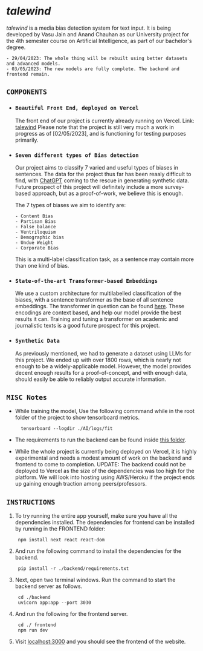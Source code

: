 # *talewind*

*talewind* is a media bias detection system for text input. It is being developed by Vasu Jain and Anand Chauhan as our University project for the 4th semester course on Artificial Intelligence, as part of our bachelor's degree.

    - 29/04/2023: The whole thing will be rebuilt using better datasets and advanced models.
    - 03/05/2023: The new models are fully complete. The backend and frontend remain.

## `COMPONENTS`

* ### `Beautiful Front End, deployed on Vercel`
  
    The front end of our project is currently already running on Vercel. Link: [talewind](https://talewind.vercel.app)
    Please note that the project is still very much a work in progress as of [02/05/2023], and is functioning for testing purposes primarily.

* ### `Seven different types of Bias detection`
  
    Our project aims to classify 7 varied and useful types of biases in sentences. The data for the project thus far has been reaaly difficult to find, with [ChatGPT](htts://chat.openai.com/) coming to the rescue in generating synthetic data. Future prospect of this project will definitely include a more survey-based approach, but as a proof-of-work, we believe this is enough.

    The 7 types of biases we aim to identify are:

      - Content Bias
      - Partisan Bias
      - False balance
      - Ventriloquism
      - Demographic bias
      - Undue Weight 
      - Corporate Bias

    This is a multi-label classification task, as a sentence may contain more than one kind of bias.

* ### `State-of-the-art Transformer-based Embeddings`

    We use a custom architecture for multilabelled classification of the biases, with a sentence transformer as the base of all sentence embeddings. The transformer in question can be found [here](https://huggingface.co/sentence-transformers/all-MiniLM-L6-v2). These encodings are context based, and help our model provide the best results it can. Training and tuning a transformer on academic and journalistic texts is a good future prospect for this project.

* ### `Synthetic Data`

    As previously mentioned, we had to generate a dataset using LLMs for this project. We ended up with over 1800 rows, which is nearly not enough to be a widely-applicable model. However, the model provides decent enough results for a proof-of-concept, and with enough data, should easily be able to reliably output accurate information.

## `MISC Notes`

* While training the model, Use the following commmand while in the root folder of the project to show tensorboard metrics.

        tensorboard --logdir ./AI/logs/fit

* The requirements to run the backend can be found inside [this folder](./backend/).
  
* While the whole project is currently being deployed on Vercel, it is highly experimental and needs a modest amount of work on the backend and frontend to come to completion. UPDATE: The backend could not be deployed to Vercel as the size of the dependencies was too high for the platform. We will look into hosting using AWS/Heroku if the project ends up gaining enough traction among peers/professors.

## `INSTRUCTIONS`

1. To try running the entire app yourself, make sure you have all the dependencies installed. The dependencies for frontend can be installed by running in the FRONTEND folder:

        npm install next react react-dom

2. And run the following command to install the dependencies for the backend.

        pip install -r ./backend/requirements.txt

3. Next, open two terminal windows. Run the command to start the backend server as follows.

        cd ./backend
        uvicorn app:app --port 3030

4. And run the following for the frontend server.

        cd ./ frontend
        npm run dev

5. Visit [localhost:3000](http://localhost:3000) and you should see the frontend of the website.

